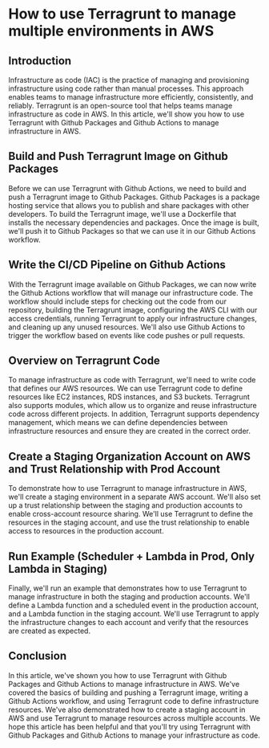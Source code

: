 # How to use Terragrunt to manage multiple environments in AWS

## Introduction

Infrastructure as code (IAC) is the practice of managing and provisioning infrastructure using code rather than manual processes. This approach enables teams to manage infrastructure more efficiently, consistently, and reliably. Terragrunt is an open-source tool that helps teams manage infrastructure as code in AWS. In this article, we'll show you how to use Terragrunt with Github Packages and Github Actions to manage infrastructure in AWS.

## Build and Push Terragrunt Image on Github Packages

Before we can use Terragrunt with Github Actions, we need to build and push a Terragrunt image to Github Packages. Github Packages is a package hosting service that allows you to publish and share packages with other developers. To build the Terragrunt image, we'll use a Dockerfile that installs the necessary dependencies and packages. Once the image is built, we'll push it to Github Packages so that we can use it in our Github Actions workflow.

## Write the CI/CD Pipeline on Github Actions

With the Terragrunt image available on Github Packages, we can now write the Github Actions workflow that will manage our infrastructure code. The workflow should include steps for checking out the code from our repository, building the Terragrunt image, configuring the AWS CLI with our access credentials, running Terragrunt to apply our infrastructure changes, and cleaning up any unused resources. We'll also use Github Actions to trigger the workflow based on events like code pushes or pull requests.

## Overview on Terragrunt Code

To manage infrastructure as code with Terragrunt, we'll need to write code that defines our AWS resources. We can use Terragrunt code to define resources like EC2 instances, RDS instances, and S3 buckets. Terragrunt also supports modules, which allow us to organize and reuse infrastructure code across different projects. In addition, Terragrunt supports dependency management, which means we can define dependencies between infrastructure resources and ensure they are created in the correct order.

## Create a Staging Organization Account on AWS and Trust Relationship with Prod Account

To demonstrate how to use Terragrunt to manage infrastructure in AWS, we'll create a staging environment in a separate AWS account. We'll also set up a trust relationship between the staging and production accounts to enable cross-account resource sharing. We'll use Terragrunt to define the resources in the staging account, and use the trust relationship to enable access to resources in the production account.

## Run Example (Scheduler + Lambda in Prod, Only Lambda in Staging)

Finally, we'll run an example that demonstrates how to use Terragrunt to manage infrastructure in both the staging and production accounts. We'll define a Lambda function and a scheduled event in the production account, and a Lambda function in the staging account. We'll use Terragrunt to apply the infrastructure changes to each account and verify that the resources are created as expected.

## Conclusion

In this article, we've shown you how to use Terragrunt with Github Packages and Github Actions to manage infrastructure in AWS. We've covered the basics of building and pushing a Terragrunt image, writing a Github Actions workflow, and using Terragrunt code to define infrastructure resources. We've also demonstrated how to create a staging account in AWS and use Terragrunt to manage resources across multiple accounts. We hope this article has been helpful and that you'll try using Terragrunt with Github Packages and Github Actions to manage your infrastructure as code.
